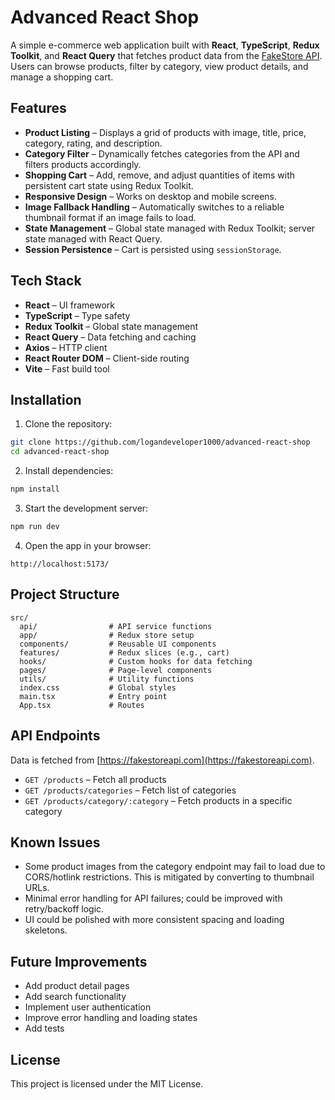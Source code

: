 # Advanced React Shop

A simple e-commerce web application built with **React**, **TypeScript**, **Redux Toolkit**, and **React Query** that fetches product data from the [FakeStore API](https://fakestoreapi.com/). Users can browse products, filter by category, view product details, and manage a shopping cart.

## Features

- **Product Listing** – Displays a grid of products with image, title, price, category, rating, and description.
- **Category Filter** – Dynamically fetches categories from the API and filters products accordingly.
- **Shopping Cart** – Add, remove, and adjust quantities of items with persistent cart state using Redux Toolkit.
- **Responsive Design** – Works on desktop and mobile screens.
- **Image Fallback Handling** – Automatically switches to a reliable thumbnail format if an image fails to load.
- **State Management** – Global state managed with Redux Toolkit; server state managed with React Query.
- **Session Persistence** – Cart is persisted using `sessionStorage`.

## Tech Stack

- **React** – UI framework
- **TypeScript** – Type safety
- **Redux Toolkit** – Global state management
- **React Query** – Data fetching and caching
- **Axios** – HTTP client
- **React Router DOM** – Client-side routing
- **Vite** – Fast build tool

## Installation

1. Clone the repository:

```bash
git clone https://github.com/logandeveloper1000/advanced-react-shop
cd advanced-react-shop
```

2. Install dependencies:

```bash
npm install
```

3. Start the development server:

```bash
npm run dev
```

4. Open the app in your browser:

```
http://localhost:5173/
```

## Project Structure

```
src/
  api/                # API service functions
  app/                # Redux store setup
  components/         # Reusable UI components
  features/           # Redux slices (e.g., cart)
  hooks/              # Custom hooks for data fetching
  pages/              # Page-level components
  utils/              # Utility functions
  index.css           # Global styles
  main.tsx            # Entry point
  App.tsx             # Routes
```

## API Endpoints

Data is fetched from [https://fakestoreapi.com](https://fakestoreapi.com).

- `GET /products` – Fetch all products
- `GET /products/categories` – Fetch list of categories
- `GET /products/category/:category` – Fetch products in a specific category

## Known Issues

- Some product images from the category endpoint may fail to load due to CORS/hotlink restrictions. This is mitigated by converting to thumbnail URLs.
- Minimal error handling for API failures; could be improved with retry/backoff logic.
- UI could be polished with more consistent spacing and loading skeletons.

## Future Improvements

- Add product detail pages
- Add search functionality
- Implement user authentication
- Improve error handling and loading states
- Add tests

## License

This project is licensed under the MIT License.
